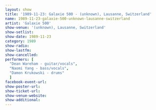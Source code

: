 ```yaml
---
layout: show
title: '1989-11-23: Galaxie 500 - (unknown), Lausanne, Switzerland'
name: 1989-11-23-galaxie-500-unknown-lausanne-switzerland
artist: 'Galaxie 500'
show-venue: '(unknown), Lausanne, Switzerland'
show-setlist: 
show-date: 1989-11-23
category: 1989
show-radio: 
show-lastfm: 
show-cancelled: 
performers: [
  "Dean Wareham - guitar/vocals",
  "Naomi Yang - bass/vocals",
  "Damon Krukowski - drums"
  ]
facebook-event-url: 
show-poster-url: 
show-ticket-url: 
show-venue-website: 
show-additional: 
---
```


